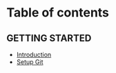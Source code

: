 # Table of contents

## GETTING STARTED

* [Introduction](README.md)
* [Setup Git](getting-started/setup-git.md)

